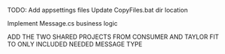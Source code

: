 TODO:
Add appsettings files
Update CopyFiles.bat dir location

Implement Message.cs business logic


ADD THE TWO SHARED PROJECTS FROM CONSUMER AND TAYLOR FIT TO ONLY INCLUDED NEEDED MESSAGE TYPE